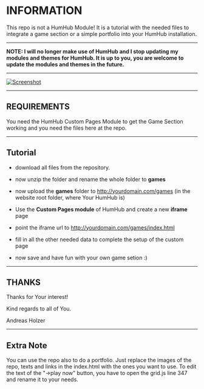 # INFORMATION

This repo is not a HumHub Module! It is a tutorial with the needed files to integrate a game section or a simple portfolio into your HumHub installation.

***

**NOTE: I will no longer make use of HumHub and I stop updating my modules and themes for HumHub. It is up to you, you are welcome to update the modules and themes in the future.**

***



<a href="http://todgmbh.de/">
    <img src="https://github.com/WebCrew/HumHub-GameSection/blob/master/games.gif?raw=true" alt="Screenshot"
         title="Game Chooser Script" align="center" />
</a>

***


## REQUIREMENTS

You need the HumHub Custom Pages Module to get the Game Section working and you need the files here at the repo.

***


## Tutorial

- download all files from the repository. 

- now unzip the folder and rename the whole folder to **games**

- now upload the **games** folder to http://yourdomain.com/games (in the website root folder, where Your HumHub is)

- Use the **Custom Pages module** of HumHub and create a new **iframe** page

- point the iframe url to http://yourdomain.com/games/index.html

- fill in all the other needed data to complete the setup of the custom page

- now save and have fun with your own game setion :)


***
## THANKS

Thanks for Your interest!

Kind regards to all of You.

Andreas Holzer


***
## Extra Note

You can use the repo also to do a portfolio. Just replace the images of the repo, texts and links in the index.html with the ones you want to use.
To edit the text of the "->play now" button, you have to open the grid.js line 347 and rename it to your needs.

